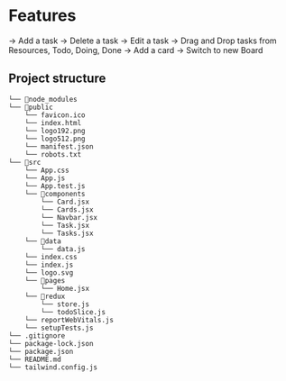 # Features

-> Add a task
-> Delete a task
-> Edit a task
-> Drag and Drop tasks from Resources, Todo, Doing, Done
-> Add a card
-> Switch to new Board

## Project structure

```
└── 📁node_modules
└── 📁public
    └── favicon.ico
    └── index.html
    └── logo192.png
    └── logo512.png
    └── manifest.json
    └── robots.txt
└── 📁src
    └── App.css
    └── App.js
    └── App.test.js
    └── 📁components
        └── Card.jsx
        └── Cards.jsx
        └── Navbar.jsx
        └── Task.jsx
        └── Tasks.jsx
    └── 📁data
        └── data.js
    └── index.css
    └── index.js
    └── logo.svg
    └── 📁pages
        └── Home.jsx
    └── 📁redux
        └── store.js
        └── todoSlice.js
    └── reportWebVitals.js
    └── setupTests.js
└── .gitignore
└── package-lock.json
└── package.json
└── README.md
└── tailwind.config.js
```
